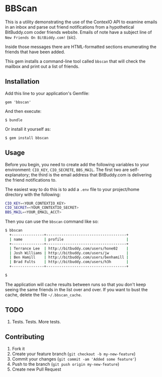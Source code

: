 # BBScan

This is a utility demonstrating the use of the ContexIO API to examine
emails in an inbox and parse out friend notifications from a
hypothetical BitBuddy.com coder friends website. Emails of note have a
subject line of `New Friends On BitBiddy.com!` (sic).

Inside those messages there are HTML-formatted sections enumerating the 
friends that have been added.

This gem installs a command-line tool called `bbscan` that will check
the mailbox and print out a list of friends.

## Installation

Add this line to your application's Gemfile:

    gem 'bbscan'

And then execute:

    $ bundle

Or install it yourself as:

    $ gem install bbscan

## Usage

Before you begin, you need to create add the following variables to 
your environment: `CIO_KEY`, `CIO_SECRETE`, `BBS_MAIL`. The first two
are self-explanatory; the third is the email address that BitBuddy.com
is delivering the friend notifications to.

The easiest way to do this is to add a `.env` file to your 
project/home directory with the following:

```bash
CIO_KEY=<YOUR_CONTEXTIO_KEY>
CIO_SECRET=<YOUR_CONTEXTIO_SECRET>
BBS_MAIL=<YOUR_EMAIL_ACCT>
```

Then you can use the `bbscan` command like so:

```bash
$ bbscan
  +---------------+-------------------------------------+
  | name          | profile                             |
  +---------------+-------------------------------------+
  | Terrance Lee  | http://bitbuddy.com/users/hone02    |
  | Josh Williams | http://bitbuddy.com/users/jw        |
  | Ben Hamill    | http://bitbuddy.com/users/benhamill |
  | Brad Fults    | http://bitbuddy.com/users/h3h       |
  +---------------+-------------------------------------+

$
```

The application will cache results between runs so that you don't keep
seeing the same friends in the list over and over. If you want to bust
the cache, delete the file `~/.bbscan_cache`.

## TODO

1. Tests. Tests. More tests.

## Contributing

1. Fork it
2. Create your feature branch (`git checkout -b my-new-feature`)
3. Commit your changes (`git commit -am 'Added some feature'`)
4. Push to the branch (`git push origin my-new-feature`)
5. Create new Pull Request
